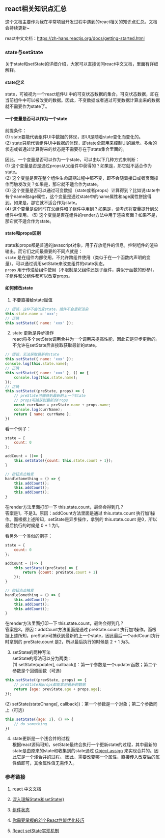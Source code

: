 ## react相关知识点汇总

这个文档主要作为我在平常项目开发过程中遇到的react相关的知识点汇总。文档会持续更新~

react中文文档：https://zh-hans.reactjs.org/docs/getting-started.html

### state与setState
关于state和setState的详细介绍，大家可以直接访问react中文文档，里面有详细解释。

#### state定义
state，可被视为一个react组件UI中的可变状态数据的集合。可变状态数据，即在当前组件中可以被改变的数据。因此，不变数据或者通过可变数据计算出来的数据就不需要作为state了。

#### 一个变量是否可以作为一个state
前提条件：<br/>
(1) state要能代表组件UI中数据的体现，即UI是随着state变化而变化的。<br/>
(2) state只能代表组件UI中数据的体现，即state全部用来控制UI的展示。多余的状态或者通过计算得来的状态是不需要存在于state集合里面的。<br/>

因此，一个变量是否可以作为一个state，可以由以下几种方式来判断：<br/>
(1) 这个变量是否是通过props从父组件中获得的？如果是，那它就不适合作为state。<br/>
(2) 这个变量是否在整个组件生命周期过程中都不变，即不会随着接口或者页面操作而触发改变？如果是，那它就不适合作为state。<br/>
(3) 这个变量是否可以通过可变数据（state或者props）计算得到？比如说state中有个name和age属性，这个变量是通过state中的name属性和age属性拼接得到。如果是，那它就不适合作为state。<br/>
(4) 这个变量是否同时在父组件和子组件中用到？如果是，请考虑将变量提升到父组件中使用。
(5) 这个变量是否在组件的render方法中用于渲染页面？如果不是，那它就不适合作为state。<br/>

#### state和props区别
state和props都是普通的javascript对象，用于存放组件的信息，控制组件的渲染输出。而它们之间最重要的不同点就是：<br/>
`state` 是在组件内部使用，不允许跨组件使用（类似于在一个函数内声明的变量）。可以通过调用setState来改变组件的state状态。<br/>
`props` 用于传递给组件使用（不限制是父组件还是子组件，类似于函数的形参），子组件和父组件都可以改变props。


#### 如何修改state
1. 不要直接给state赋值<br/>
```javascript
// 错误，这样不会改变state，组件不会重新渲染
this.state.name = 'xxx';
// 正确
this.setState({ name: 'xxx' });
```

2. state 更新是异步操作<br/>
react将多个setState调用合并为一个调用来提高性能，因此它是异步更新的。不允许在setState后直接取获取最新的state。
```javascript
// 错误，无法获取最新的state
this.setState({ name: 'xxx' });
console.log(this.state.name);
// 正确
this.setState({ name: 'xxx' }, () => {
    console.log(this.state.name);
});
// 正确
this.setState((preState, props) => {
    // preState可捕获到最新的上一个State
    // props可捕获到最新的Props
    const currName = preState.name + props.name;
    console.log(currName);
    return { name: currName };
})
```
看一个例子：<br/>
```javascript
state = {
    count: 0
};

addCount = ()=> {
    this.setState({count: this.state.count + 1});
}

// 按钮点击触发
handleSomething = () => {
    this.addCount();
    this.addCount();
    this.addCount();
}
```
在render方法里面打印一下 this.state.count，最终会得到几？<br/>
答案是1，不是3。原因：addCount方法里面是通过 this.state.count 执行加1操作。而根据上述所知，setState是异步操作，拿到的 this.state.count 是0，所以最后执行的时候是 0 + 1 为1。

看另外一个类似的例子：<br/>
```javascript
state = {
    count: 0
};

addCount = ()=> {
    this.setState((preState) => {
        return {count: preState.count + 1}
    });
}

// 按钮点击触发
handleSomething = () => {
    this.addCount();
    this.addCount();
    this.addCount();
}
```
在render方法里面打印一下 this.state.count，最终会得到几？<br/>
答案是3。原因：addCount方法里面是通过 preState.count 执行加1操作。而根据上述所知，preState可捕获到最新的上一个state，因此最后一个addCount执行时拿到的 preState.count 是2，所以最后执行的时候是 2 + 1 为3。

3. setState的两种写法<br/>
setState的写法可以分为两类：<br/>
(1) setState(updater[, callback])：第一个参数是一个updater函数；第二个参数是个回调函数（可选）<br/>
```javascript
this.setState((prevState, props) => {
    // preState和props都能拿到最新的数据
    return {age: prevState.age + props.age};
});
```

(2) setState(stateChange[, callback])：第一个参数是一个对象；第二个参数同上（可选）<br/>
```javascript
this.setState({age: 2}, () => {
    // do something
})
```

4. state更新是一个浅合并的过程<br/>
根据react源码可知，setState最终会执行一个更新state的过程，其中最新的state是由原来的state和收集到的state通过 [Object.assign](https://juejin.im/post/5a7418256fb9a0634d277e4e) 来实现合并的。因此它是一个浅合并的过程。
因此，需要改变哪一个属性，直接传入改变后的属性值即可，其余属性值无需传入。



### 参考链接
1. [react 中文文档](https://zh-hans.reactjs.org/docs/getting-started.html)

2. [深入理解State和setState()](https://alexzhong22c.github.io/2018/01/15/react-state/)

3. [组件状态](https://zh-hans.reactjs.org/docs/faq-state.html)

4. [你需要掌握的21个React性能优化技巧](https://mp.weixin.qq.com/s/iZqV6GAi5zyX5P48hR4VLA)

5. [React setState实现机制](http://172.29.3.246:8888/i-front/doc/blob/master/%E5%B0%8F%E7%BB%84%E5%88%86%E4%BA%AB/React-setState%E5%AE%9E%E7%8E%B0%E6%9C%BA%E5%88%B6/page/setState.md)